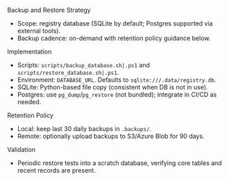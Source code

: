 Backup and Restore Strategy

- Scope: registry database (SQLite by default; Postgres supported via external tools).
- Backup cadence: on-demand with retention policy guidance below.

Implementation
- Scripts: `scripts/backup_database.sh|.ps1` and `scripts/restore_database.sh|.ps1`.
- Environment: `DATABASE_URL`. Defaults to `sqlite:///.data/registry.db`.
- SQLite: Python-based file copy (consistent when DB is not in use).
- Postgres: use `pg_dump`/`pg_restore` (not bundled); integrate in CI/CD as needed.

Retention Policy
- Local: keep last 30 daily backups in `.backups/`.
- Remote: optionally upload backups to S3/Azure Blob for 90 days.

Validation
- Periodic restore tests into a scratch database, verifying core tables and recent records are present.

